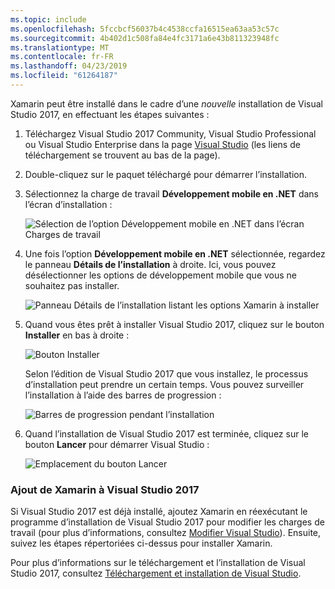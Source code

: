 ```yaml
---
ms.topic: include
ms.openlocfilehash: 5fccbcf56037b4c4538ccfa16515ea63aa53c57c
ms.sourcegitcommit: 4b402d1c508fa84e4fc3171a6e43b811323948fc
ms.translationtype: MT
ms.contentlocale: fr-FR
ms.lasthandoff: 04/23/2019
ms.locfileid: "61264187"
---
```

Xamarin peut être installé dans le cadre d’une _nouvelle_ installation de Visual Studio 2017, en effectuant les étapes suivantes :

1. Téléchargez Visual Studio 2017 Community, Visual Studio Professional ou Visual Studio Enterprise dans la page [Visual Studio](https://visualstudio.microsoft.com/vs/) (les liens de téléchargement se trouvent au bas de la page).

2. Double-cliquez sur le paquet téléchargé pour démarrer l’installation.

3. Sélectionnez la charge de travail **Développement mobile en .NET** dans l’écran d’installation :

    ![Sélection de l’option Développement mobile en .NET dans l’écran Charges de travail](~/get-started/installation/windows-images/01-mobile-dev-workload.png)

4. Une fois l’option **Développement mobile en .NET** sélectionnée, regardez le panneau **Détails de l’installation** à droite. Ici, vous pouvez désélectionner les options de développement mobile que vous ne souhaitez pas installer.

    ![Panneau Détails de l’installation listant les options Xamarin à installer](~/get-started/installation/windows-images/02-summary.png)

5. Quand vous êtes prêt à installer Visual Studio 2017, cliquez sur le bouton **Installer** en bas à droite :

    ![Bouton Installer](~/get-started/installation/windows-images/03-click-install.png)

   Selon l’édition de Visual Studio 2017 que vous installez, le processus d’installation peut prendre un certain temps. Vous pouvez surveiller l’installation à l’aide des barres de progression :

    ![Barres de progression pendant l’installation](~/get-started/installation/windows-images/04-progress-bars.png)

6. Quand l’installation de Visual Studio 2017 est terminée, cliquez sur le bouton **Lancer** pour démarrer Visual Studio :

    ![Emplacement du bouton Lancer](~/get-started/installation/windows-images/05-launch.png)

<a name="vs2017" />

### <a name="adding-xamarin-to-visual-studio-2017"></a>Ajout de Xamarin à Visual Studio 2017

Si Visual Studio 2017 est déjà installé, ajoutez Xamarin en réexécutant le programme d’installation de Visual Studio 2017 pour modifier les charges de travail (pour plus d’informations, consultez [Modifier Visual Studio](https://docs.microsoft.com/visualstudio/install/modify-visual-studio)). Ensuite, suivez les étapes répertoriées ci-dessus pour installer Xamarin.

Pour plus d’informations sur le téléchargement et l’installation de Visual Studio 2017, consultez [Téléchargement et installation de Visual Studio](https://docs.microsoft.com/visualstudio/install/install-visual-studio).